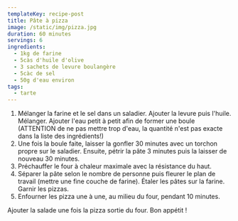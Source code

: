```yaml
---
templateKey: recipe-post
title: Pâte à pizza
image: /static/img/pizza.jpg
duration: 60 minutes
servings: 6
ingredients:
  - 1kg de farine
  - 5càs d'huile d'olive
  - 3 sachets de levure boulangère
  - 5càc de sel
  - 50g d'eau environ
tags:
  - tarte
---
```

1. Mélanger la farine et le sel dans un saladier. Ajouter la levure puis l'huile. Mélanger. Ajouter l'eau petit à petit afin de former une boule (ATTENTION de ne pas mettre trop d'eau, la quantité n'est pas exacte dans la liste des ingrédients!)
2. Une fois la boule faite, laisser la gonfler 30 minutes avec un torchon propre sur le saladier. Ensuite, pétrir la pâte 3 minutes puis la laisser de nouveau 30 minutes. 
4. Préchauffer le four à chaleur maximale avec la résistance du haut.
3. Séparer la pâte selon le nombre de personne puis fleurer le plan de travail (mettre une fine couche de farine). Étaler les pâtes sur la farine. Garnir les pizzas. 
5. Enfourner les pizza une à une, au milieu du four, pendant 10 minutes. 

Ajouter la salade une fois la pizza sortie du four. Bon appétit !
